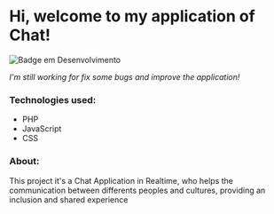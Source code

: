 <h1>Hi, welcome to my application of Chat!</h1>

![Badge em Desenvolvimento](http://img.shields.io/static/v1?label=STATUS&message=EM%20DESENVOLVIMENTO&color=GREEN&style=for-the-badge)

<i>I'm still working for fix some bugs and improve the application!</i>

<h3>Technologies used:</h3>
<ul>
  <li>PHP</li>
  <li>JavaScript</li>
  <li>CSS</li>
</ul>

<h3>About:</h3>

<p>This project it's a Chat Application in Realtime, who helps the communication between differents peoples and cultures, providing an inclusion and shared experience </p>

